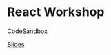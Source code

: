 # React Workshop

[CodeSandbox](https://codesandbox.io/s/react101-jm3cr)

[Slides](https://github.com/siebenrock/react-workshop/blob/master/React%20and%20Django%20Workshop.pdf)
